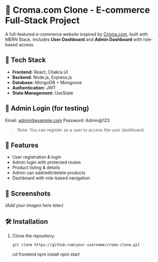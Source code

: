 # 🛒 Croma.com Clone - E-commerce Full-Stack Project

A full-featured e-commerce website inspired by [Croma.com](https://www.croma.com), built with MERN Stack. Includes **User Dashboard** and **Admin Dashboard** with role-based access.

## 🔧 Tech Stack

- **Frontend:** React, Chakra UI
- **Backend:** Node.js, Express.js
- **Database:** MongoDB + Mongoose
- **Authentication:** JWT
- **State Management:** UseState

## 🔐 Admin Login (for testing)

Email: admin@example.com
Password: Admin@123

> Note: You can register as a user to access the user dashboard.

## 🚀 Features

- User registration & login
- Admin login with protected routes
- Product listing & details
- Admin can add/edit/delete products
- Dashboard with role-based navigation

## 📸 Screenshots

*(Add your images here later)*

## 🛠️ Installation

1. Clone the repository:
   ```bash
   git clone https://github.com/your-username/croma-clone.git

   ```
   cd frontend
npm install
npm start

